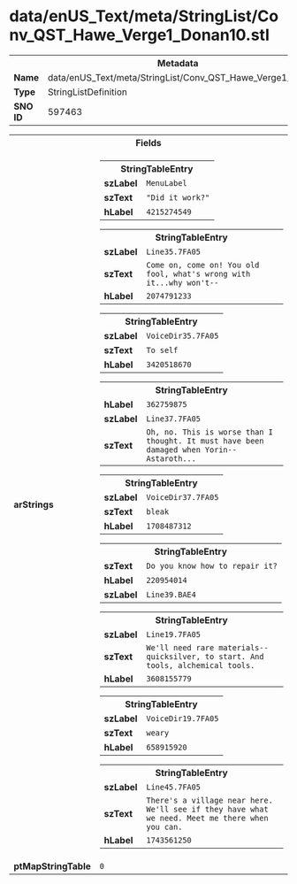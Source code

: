 <h1>data/enUS_Text/meta/StringList/Conv_QST_Hawe_Verge1_Donan10.stl</h1><table><tr><th colspan="100%">Metadata</th></tr><tr><td><b>Name</b></td><td>data/enUS_Text/meta/StringList/Conv_QST_Hawe_Verge1_Donan10.stl</td></tr><tr><td><b>Type</b></td><td>StringListDefinition</td></tr><tr><td><b>SNO ID</b></td><td>597463</td></tr></table>

<table><tr><th colspan="100%">Fields</th></tr><tr><td><b>arStrings</b></td><td><table><tr><th colspan="100%">StringTableEntry</th></tr><tr><td><b>szLabel</b></td><td><code>MenuLabel</code></td></tr><tr><td><b>szText</b></td><td><code>"Did it work?"</code></td></tr><tr><td><b>hLabel</b></td><td><code>4215274549</code></td></tr></table>


<table><tr><th colspan="100%">StringTableEntry</th></tr><tr><td><b>szLabel</b></td><td><code>Line35.7FA05</code></td></tr><tr><td><b>szText</b></td><td><code>Come on, come on! You old fool, what's wrong with it...why won't--</code></td></tr><tr><td><b>hLabel</b></td><td><code>2074791233</code></td></tr></table>


<table><tr><th colspan="100%">StringTableEntry</th></tr><tr><td><b>szLabel</b></td><td><code>VoiceDir35.7FA05</code></td></tr><tr><td><b>szText</b></td><td><code>To self</code></td></tr><tr><td><b>hLabel</b></td><td><code>3420518670</code></td></tr></table>


<table><tr><th colspan="100%">StringTableEntry</th></tr><tr><td><b>hLabel</b></td><td><code>362759875</code></td></tr><tr><td><b>szLabel</b></td><td><code>Line37.7FA05</code></td></tr><tr><td><b>szText</b></td><td><code>Oh, no. This is worse than I thought. It must have been damaged when Yorin--Astaroth...</code></td></tr></table>


<table><tr><th colspan="100%">StringTableEntry</th></tr><tr><td><b>szLabel</b></td><td><code>VoiceDir37.7FA05</code></td></tr><tr><td><b>szText</b></td><td><code>bleak</code></td></tr><tr><td><b>hLabel</b></td><td><code>1708487312</code></td></tr></table>


<table><tr><th colspan="100%">StringTableEntry</th></tr><tr><td><b>szText</b></td><td><code>Do you know how to repair it?</code></td></tr><tr><td><b>hLabel</b></td><td><code>220954014</code></td></tr><tr><td><b>szLabel</b></td><td><code>Line39.BAE4</code></td></tr></table>


<table><tr><th colspan="100%">StringTableEntry</th></tr><tr><td><b>szLabel</b></td><td><code>Line19.7FA05</code></td></tr><tr><td><b>szText</b></td><td><code>We'll need rare materials--quicksilver, to start. And tools, alchemical tools.</code></td></tr><tr><td><b>hLabel</b></td><td><code>3608155779</code></td></tr></table>


<table><tr><th colspan="100%">StringTableEntry</th></tr><tr><td><b>szLabel</b></td><td><code>VoiceDir19.7FA05</code></td></tr><tr><td><b>szText</b></td><td><code>weary </code></td></tr><tr><td><b>hLabel</b></td><td><code>658915920</code></td></tr></table>


<table><tr><th colspan="100%">StringTableEntry</th></tr><tr><td><b>szLabel</b></td><td><code>Line45.7FA05</code></td></tr><tr><td><b>szText</b></td><td><code>There's a village near here. We'll see if they have what we need. Meet me there when you can.</code></td></tr><tr><td><b>hLabel</b></td><td><code>1743561250</code></td></tr></table>


</td></tr><tr><td><b>ptMapStringTable</b></td><td><code>0</code></td></tr></table>

